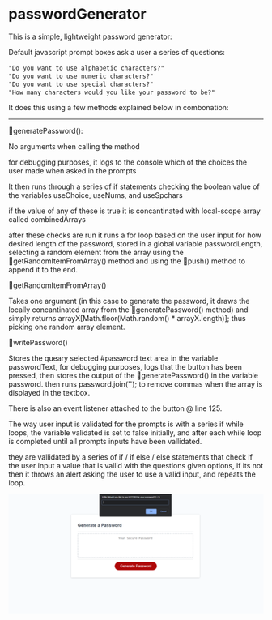 # passwordGenerator

This is a simple, lightweight password generator:

Default javascript prompt boxes ask a user a series of questions:

    "Do you want to use alphabetic characters?"
    "Do you want to use numeric characters?"
    "Do you want to use special characters?"
    "How many characters would you like your password to be?"

It does this using a few methods explained below in combonation:

--------------------------------------------------------------------------------------------------------------------------

🔴generatePassword():

No arguments when calling the method

for debugging purposes, it logs to the console which of the choices the user made when asked in the prompts

It then runs through a series of if statements checking the boolean value of the variables useChoice, useNums, and useSpchars

if the value of any of these is true it is concantinated with local-scope array called combinedArrays

after these checks are run it runs a for loop based on the user input for how desired length of the password, stored in a global variable passwordLength, selecting a random element from the array using the 🔴getRandomItemFromArray() method and using the 🔴push() method to append it to the end.


🔴getRandomItemFromArray()

Takes one argument (in this case to generate the password, it draws the locally concantinated array from the 🔴generatePassword() method) and simply returns arrayX[Math.floor(Math.random() * arrayX.length)];
thus picking one random array element.

🔴writePassword()

Stores the queary selected #password text area in the variable passwordText, for debugging purposes, logs that the button has been pressed, then stores the output of the 🔴generatePassword() in the variable password. then runs password.join(''); to remove commas when the array is displayed in the textbox. 


There is also an event listener attached to the button @ line 125.

The way user input is validated for the prompts is with a series if while loops, the variable validated is set to false initially, and after each while loop is completed until all prompts inputs have been vallidated.

they are vallidated by a series of if / if else / else statements that check if the user input a value that is vallid with the questions given options, if its not then it throws an alert asking the user to use a valid input, and repeats the loop.

![](prompt1.png)




